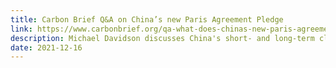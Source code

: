 ```yaml
---
title: Carbon Brief Q&A on China’s new Paris Agreement Pledge
link: https://www.carbonbrief.org/qa-what-does-chinas-new-paris-agreement-pledge-mean-for-climate-change/
description: Michael Davidson discusses China's short- and long-term climate targets
date: 2021-12-16
---
```

